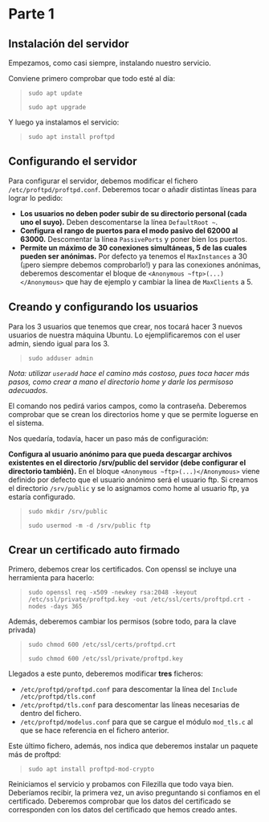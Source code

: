 # Parte 1

## Instalación del servidor

Empezamos, como casi siempre, instalando nuestro servicio.

Conviene primero comprobar que todo esté al día:

> `sudo apt update`
> 
> `sudo apt upgrade`

Y luego ya instalamos el servicio:

> `sudo apt install proftpd`

## Configurando el servidor

Para configurar el servidor, debemos modificar el fichero `/etc/proftpd/proftpd.conf`. Deberemos tocar o añadir distintas líneas para lograr lo pedido:

- **Los usuarios no deben poder subir de su directorio personal (cada uno el suyo).** Deben descomentarse la línea `DefaultRoot ~`.
- **Configura el rango de puertos para el modo pasivo del 62000 al 63000.** Descomentar la línea `PassivePorts` y poner bien los puertos.
- **Permite un máximo de 30 conexiones simultáneas, 5 de las cuales pueden ser anónimas.** Por defecto ya tenemos el `MaxInstances` a 30 (¡pero siempre debemos comprobarlo!) y para las conexiones anónimas, deberemos descomentar el bloque de `<Anonymous ~ftp>(...)</Anonymous>` que hay de ejemplo y cambiar la línea de `MaxClients` a 5.

## Creando y configurando los usuarios

Para los 3 usuarios que tenemos que crear, nos tocará hacer 3 nuevos usuarios de nuestra máquina Ubuntu. Lo ejemplificaremos con el user admin, siendo igual para los 3.

> `sudo adduser admin`

_Nota: utilizar `useradd` hace el camino más costoso, pues toca hacer más pasos, como crear a mano el directorio home y darle los permisoso adecuados._

El comando nos pedirá varios campos, como la contraseña. Deberemos comprobar que se crean los directorios home y que se permite loguerse en el sistema.

Nos quedaría, todavía, hacer un paso más de configuración:

**Configura al usuario anónimo para que pueda descargar archivos existentes en el directorio /srv/public del servidor (debe configurar el directorio también).** En el bloque `<Anonymous ~ftp>(...)</Anonymous>` viene definido por defecto que el usuario anónimo será el usuario ftp. Si creamos el directorio `/srv/public` y se lo asignamos como home al usuario ftp, ya estaría configurado.

> `sudo mkdir /srv/public`
> 
> `sudo usermod -m -d /srv/public ftp`

## Crear un certificado auto firmado

Primero, debemos crear los certificados. Con openssl se incluye una herramienta para hacerlo:

> `sudo openssl req -x509 -newkey rsa:2048 -keyout /etc/ssl/private/proftpd.key -out /etc/ssl/certs/proftpd.crt -nodes -days 365`

Además, deberemos cambiar los permisos (sobre todo, para la clave privada)

>`sudo chmod 600 /etc/ssl/certs/proftpd.crt`
>
>`sudo chmod 600 /etc/ssl/private/proftpd.key`

Llegados a este punto, deberemos modificar **tres** ficheros:

- `/etc/proftpd/proftpd.conf` para descomentar la línea del `Include /etc/proftpd/tls.conf`
- `/etc/proftpd/tls.conf` para descomentar las líneas necesarias de dentro del fichero.
- `/etc/proftpd/modelus.conf` para que se cargue el módulo `mod_tls.c` al que se hace referencia en el fichero anterior.

Este último fichero, además, nos indica que deberemos instalar un paquete más de proftpd:

> `sudo apt install proftpd-mod-crypto`

Reiniciamos el servicio y probamos con Filezilla que todo vaya bien. Deberíamos recibir, la primera vez, un aviso preguntando si confiamos en el certificado. Deberemos comprobar que los datos del certificado se corresponden con los datos del certificado que hemos creado antes.